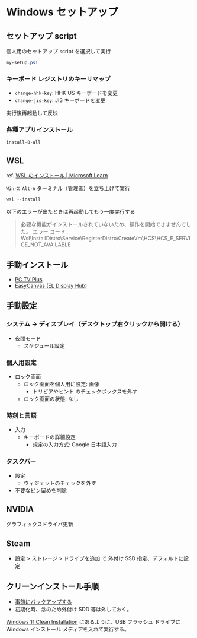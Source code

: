 # Windows セットアップ

## セットアップ script

個人用のセットアップ script を選択して実行

```powershell
my-setup.ps1
```

### キーボード レジストリのキーリマップ

- `change-hhk-key`: HHK US キーボードを変更
- `change-jis-key`: JIS キーボードを変更

実行後再起動して反映

### 各種アプリインストール

`install-0-all`

## WSL

ref. [WSL のインストール | Microsoft Learn](https://learn.microsoft.com/ja-jp/windows/wsl/install)

`Win-X Alt-A` ターミナル（管理者）を立ち上げて実行

```powershell
wsl --install
```

以下のエラーが出たときは再起動してもう一度実行する

> 必要な機能がインストールされていないため、操作を開始できませんでした。
> エラー コード: Wsl\InstallDistro\Service\RegisterDistro\CreateVm\HCS\HCS_E_SERVICE_NOT_AVAILABLE

## 手動インストール

- [PC TV Plus](https://www.sony.jp/software/store/products/pctv-plus/)
- [EasyCanvas (EL Display Hub)](https://www.easynlight.com/en/easycanvas)

## 手動設定

### システム → ディスプレイ（デスクトップ右クリックから開ける）

- 夜間モード
  - スケジュール設定

### 個人用設定

- ロック画面
  - ロック画面を個人用に設定: 画像
    - トリビアやヒント のチェックボックスを外す
  - ロック画面の状態: なし

### 時刻と言語

- 入力
  - キーボードの詳細設定
    - 規定の入力方式: Google 日本語入力

### タスクバー

- 設定
  - ウィジェットのチェックを外す
- 不要なピン留めを削除

## NVIDIA

グラフィックスドライバ更新

## Steam

- 設定 > ストレージ > ドライブを追加 で 外付け SSD 指定、デフォルトに設定

## クリーンインストール手順

- [事前にバックアップする](backup.md)
- 初期化時、念のため外付け SDD 等は外しておく。

[Windows 11 Clean Installation](https://www.microsoft.com/ja-jp/windowsinsider/cleaninstall) にあるように、USB フラッシュ ドライブに Windows インストール メディアを入れて実行する。
